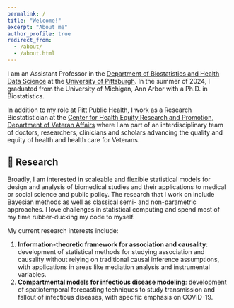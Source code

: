 ```yaml
---
permalink: /
title: "Welcome!"
excerpt: "About me"
author_profile: true
redirect_from: 
  - /about/
  - /about.html
---
```


I am an Assistant Professor in the [Department of Biostatistics and Health Data Science](https://www.sph.pitt.edu/biostatistics) at the [University of Pittsburgh](https://www.pitt.edu). In the summer of 2024, I graduated from the University of Michigan, Ann Arbor with a Ph.D. in Biostatistics.

In addition to my role at Pitt Public Health, I work as a Research Biostatistician at the [Center for Health Equity Research and Promotion, Department of Veteran Affairs](https://www.cherp.research.va.gov) where I am part of an interdisciplinary team of doctors, researchers, clinicians and scholars advancing the quality and equity of health and health care for Veterans.

## 📖 Research

Broadly, I am interested in scaleable and flexible statistical models for design and analysis of biomedical studies and their applications to medical or social science and public policy. The research that I work on include Bayesian methods as well as classical semi- and non-parametric approaches. I love challenges in statistical computing and spend most of my time rubber-ducking my code to myself.

My current research interests include: 

1. **Information-theoretic framework for association and causality**: development of statistical methods for studying association and causality without relying on traditional causal inference assumptions, with applications in areas like mediation analysis and instrumental variables.
2. **Compartmental models for infectious disease modeling**: development of spatiotemporal forecasting techniques to study transmission and fallout of infectious diseases, with specific emphasis on COVID-19.